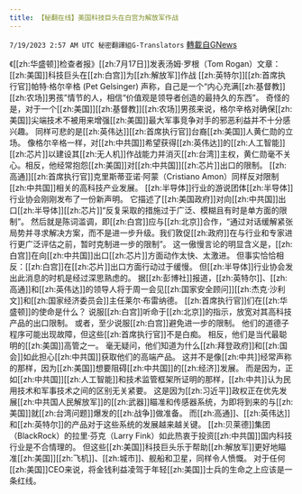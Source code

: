 ```yaml
---
title: 【秘翻在线】美国科技巨头在白宫为解放军作战
---
```

`7/19/2023 2:57 AM UTC 秘密翻譯組G-Translators` [轉載自GNews](https://gnews.org/articles/1470650)

《[[zh:华盛顿]]检查者报》[[zh:7月17日]]发表汤姆·罗根（Tom Rogan）文章：[[zh:美国]]科技巨头在[[zh:白宫]]为[[zh:解放军]]作战
[[zh:英特尔]][[zh:首席执行官]]帕特·格尔辛格 (Pet Gelsinger) 声称，自己是一个“内心充满[[zh:基督教]][[zh:农场]]男孩”情节的人，相信“价值观是领导者创造的最持久的东西”。
奇怪的是，对于一个[[zh:美国]][[zh:基督教]][[zh:农场]]男孩来说，格尔辛格对确保[[zh:美国]]尖端技术不被用来增强[[zh:美国]]最大军事竞争对手的邪恶利益并不十分感兴趣。 同样可悲的是[[zh:英伟达]][[zh:首席执行官]]台裔[[zh:美国]]人黄仁勋的立场。
像格尔辛格一样，对[[zh:中共国]]希望获得[[zh:英伟达]]的[[zh:人工智能]][[zh:芯片]]以建设其[[zh:无人机]]作战能力并消灭[[zh:台湾]]主权，黄仁勋毫不关心。相反，他经常抱怨[[zh:美国]]对[[zh:中共国]][[zh:芯片]]出口的限制。 [[zh:高通]][[zh:首席执行官]]克里斯蒂亚诺·阿蒙（Cristiano Amon）同样反对限制[[zh:中共国]]相关的高科技产业发展。
[[zh:半导体]]行业的游说团体[[zh:半导体]]行业协会刚刚发布了一份新声明。 它描述了[[zh:美国政府]]对向[[zh:中共国]]出口[[zh:半导体]][[zh:芯片]]“反复采取的措施过于广泛、模糊且有时是单方面的限制”。 然后就是陈词滥调，即[[zh:白宫]]应与[[zh:北京]]合作，“通过对话缓解紧张局势并寻求解决方案，而不是进一步升级。我们敦促[[zh:政府]]在与行业和专家进行更广泛评估之前，暂时克制进一步的限制”。
这一傲慢言论的明显含义是，[[zh:白宫]]在向[[zh:中共国]]出口[[zh:芯片]]方面动作太快、太激进。 但事实恰恰相反：[[zh:白宫]]在[[zh:芯片]]出口方面行动过于缓慢。 但[[zh:半导体]]行业协会发出此消息的时机是经过深思熟虑的。
据[[zh:彭博社]]报道，[[zh:英特尔]]、[[zh:高通]]和[[zh:英伟达]]的领导人将于周一会见[[zh:国家安全顾问]][[zh:杰克·沙利文]]和[[zh:国家经济委员会]]主任莱尔·布雷纳德。 [[zh:首席执行官]]们在[[zh:华盛顿]]的使命是什么？ 说服[[zh:白宫]]听命于[[zh:北京]]的指示，放宽对其高科技产品的出口限制。 或者，至少说服[[zh:白宫]]避免进一步的限制。
他们的道德子程序可能出现故障，但这些[[zh:首席执行官]]不是白痴。 相反，他们是当代最聪明的[[zh:美国]]高管之一。 毫无疑问，他们知道为什么[[zh:拜登政府]]和[[zh:国会]]如此担心[[zh:中共国]]获取他们的高端产品。
这并不是像[[zh:中共]]经常声称的那样，因为[[zh:美国]]想要阻碍[[zh:中共国]]的[[zh:经济]]发展。 而是因为，正如[[zh:中共国]][[zh:人工智能]]和技术监管框架所证明的那样，[[zh:中共]]认为民用技术和军事技术之间的区别无关紧要。 这是因为[[zh:习近平]]政权正在优先发展[[zh:中共国人民解放军]]的[[zh:武器]]瞄准和传感器系统，为即将到来的与[[zh:美国]]就[[zh:台湾问题]]爆发的[[zh:战争]]做准备。 而[[zh:高通]]、[[zh:英伟达]]和[[zh:英特尔]]的产品对于这些系统的发展越来越关键。
[[zh:贝莱德]]集团（BlackRock）的拉里·芬克（Larry Fink）如此热衷于投资[[zh:中共国]]国内科技行业是不合情理的。 但这些[[zh:美国]]科技巨头乐于帮助[[zh:解放军]]更好地瞄准[[zh:美国]][[zh:飞机]]、[[zh:城市]]、舰船和卫星，同样令人愤慨。 
对于任何[[zh:美国]]CEO来说，将金钱利益凌驾于年轻[[zh:美国]]士兵的生命之上应该是一条红线。
